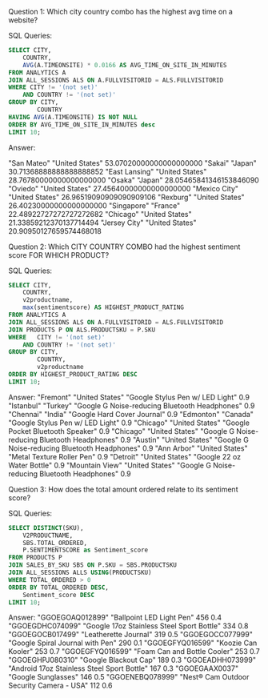 Question 1: Which city country combo has the highest avg time on a website?

SQL Queries:
```SQL
SELECT CITY,
	COUNTRY,
	AVG(A.TIMEONSITE) * 0.0166 AS AVG_TIME_ON_SITE_IN_MINUTES
FROM ANALYTICS A
JOIN ALL_SESSIONS ALS ON A.FULLVISITORID = ALS.FULLVISITORID
WHERE CITY != '(not set)'
	AND COUNTRY != '(not set)'
GROUP BY CITY,
		COUNTRY
HAVING AVG(A.TIMEONSITE) IS NOT NULL
ORDER BY AVG_TIME_ON_SITE_IN_MINUTES desc
LIMIT 10;
```

Answer: 

"San Mateo"	"United States"	53.07020000000000000000
"Sakai"	"Japan"	30.71368888888888888852
"East Lansing"	"United States"	28.76780000000000000000
"Osaka"	"Japan"	28.05465841346153846090
"Oviedo"	"United States"	27.45640000000000000000
"Mexico City"	"United States"	26.96519090909090909106
"Rexburg"	"United States"	26.40230000000000000000
"Singapore"	"France"	22.48922727272727272682
"Chicago"	"United States"	21.33859212370137714494
"Jersey City"	"United States"	20.90950127659574468018


Question 2: Which CITY COUNTRY COMBO had the highest sentiment score FOR WHICH PRODUCT?

SQL Queries:
```SQL
SELECT CITY,
	COUNTRY,
	v2productname,
	max(sentimentscore) AS HIGHEST_PRODUCT_RATING
FROM ANALYTICS A
JOIN ALL_SESSIONS ALS ON A.FULLVISITORID = ALS.FULLVISITORID
JOIN PRODUCTS P ON ALS.PRODUCTSKU = P.SKU
WHERE 	CITY != '(not set)'
	AND	COUNTRY != '(not set)'
GROUP BY CITY,
		COUNTRY,
		v2productname
ORDER BY HIGHEST_PRODUCT_RATING DESC
LIMIT 10;
```

Answer:
"Fremont"	"United States"	"Google Stylus Pen w/ LED Light"	0.9
"Istanbul"	"Turkey"	"Google G Noise-reducing Bluetooth Headphones"	0.9
"Chennai"	"India"	"Google Hard Cover Journal"	0.9
"Edmonton"	"Canada"	"Google Stylus Pen w/ LED Light"	0.9
"Chicago"	"United States"	"Google Pocket Bluetooth Speaker"	0.9
"Chicago"	"United States"	"Google G Noise-reducing Bluetooth Headphones"	0.9
"Austin"	"United States"	"Google G Noise-reducing Bluetooth Headphones"	0.9
"Ann Arbor"	"United States"	"Metal Texture Roller Pen"	0.9
"Detroit"	"United States"	"Google 22 oz Water Bottle"	0.9
"Mountain View"	"United States"	"Google G Noise-reducing Bluetooth Headphones"	0.9



Question 3: How does the total amount ordered relate to its sentiment score?

SQL Queries:
```sql
SELECT DISTINCT(SKU),
	V2PRODUCTNAME,
	SBS.TOTAL_ORDERED,
	P.SENTIMENTSCORE as Sentiment_score
FROM PRODUCTS P
JOIN SALES_BY_SKU SBS ON P.SKU = SBS.PRODUCTSKU
JOIN ALL_SESSIONS ALLS USING(PRODUCTSKU)
WHERE TOTAL_ORDERED > 0
ORDER BY TOTAL_ORDERED DESC,
	Sentiment_score DESC
LIMIT 10;
```
Answer:
"GGOEGOAQ012899"	"Ballpoint LED Light Pen"	456	0.4
"GGOEGDHC074099"	"Google 17oz Stainless Steel Sport Bottle"	334	0.8
"GGOEGOCB017499"	"Leatherette Journal"	319	0.5
"GGOEGOCC077999"	"Google Spiral Journal with Pen"	290	0.1
"GGOEGFYQ016599"	"Koozie Can Kooler"	253	0.7
"GGOEGFYQ016599"	"Foam Can and Bottle Cooler"	253	0.7
"GGOEGHPJ080310"	"Google Blackout Cap"	189	0.3
"GGOEADHH073999"	"Android 17oz Stainless Steel Sport Bottle"	167	0.3
"GGOEGAAX0037"	"Google Sunglasses"	146	0.5
"GGOENEBQ078999"	"Nest® Cam Outdoor Security Camera - USA"	112	0.6
